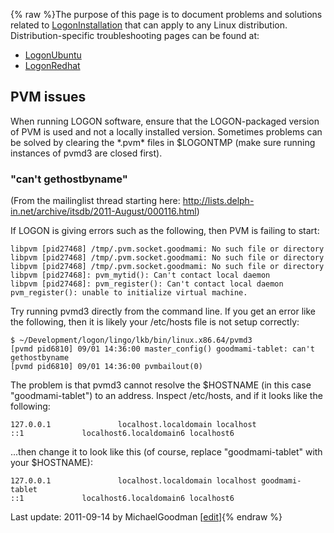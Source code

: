 {% raw %}The purpose of this page is to document problems and solutions related
to [LogonInstallation](https://blog.inductorsoftware.com/docsproto/tools/LogonInstallation) that can apply to any Linux
distribution. Distribution-specific troubleshooting pages can be found
at:

- [LogonUbuntu](https://blog.inductorsoftware.com/docsproto/tools/LogonUbuntu)
- [LogonRedhat](https://blog.inductorsoftware.com/docsproto/tools/LogonRedhat)

## PVM issues

When running LOGON software, ensure that the LOGON-packaged version of
PVM is used and not a locally installed version. Sometimes problems can
be solved by clearing the \*.pvm\* files in $LOGONTMP (make sure running
instances of pvmd3 are closed first).

### "can't gethostbyname"

(From the mailinglist thread starting here:
<http://lists.delph-in.net/archive/itsdb/2011-August/000116.html>)

If LOGON is giving errors such as the following, then PVM is failing to
start:

    libpvm [pid27468] /tmp/.pvm.socket.goodmami: No such file or directory
    libpvm [pid27468] /tmp/.pvm.socket.goodmami: No such file or directory
    libpvm [pid27468] /tmp/.pvm.socket.goodmami: No such file or directory
    libpvm [pid27468]: pvm_mytid(): Can't contact local daemon
    libpvm [pid27468]: pvm_register(): Can't contact local daemon
    pvm_register(): unable to initialize virtual machine.

Try running pvmd3 directly from the command line. If you get an error
like the following, then it is likely your /etc/hosts file is not setup
correctly:

    $ ~/Development/logon/lingo/lkb/bin/linux.x86.64/pvmd3
    [pvmd pid6810] 09/01 14:36:00 master_config() goodmami-tablet: can't
    gethostbyname
    [pvmd pid6810] 09/01 14:36:00 pvmbailout(0)

The problem is that pvmd3 cannot resolve the $HOSTNAME (in this case
"goodmami-tablet") to an address. Inspect /etc/hosts, and if it looks
like the following:

    127.0.0.1               localhost.localdomain localhost
    ::1             localhost6.localdomain6 localhost6

...then change it to look like this (of course, replace
"goodmami-tablet" with your $HOSTNAME):

    127.0.0.1               localhost.localdomain localhost goodmami-tablet
    ::1             localhost6.localdomain6 localhost6

Last update: 2011-09-14 by MichaelGoodman [[edit](https://github.com/delph-in/docs/wiki/LogonTroubleshooting/_edit)]{% endraw %}